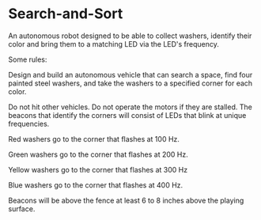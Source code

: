 # Search-and-Sort
An autonomous robot designed to be able to collect washers, identify their color and bring them to a matching LED via the LED's frequency.



Some rules:

Design and build an autonomous vehicle that can search a space, find four
painted steel washers, and take the washers to a specified corner for each
color.

Do not hit other vehicles. Do not operate the motors if they are stalled.
The beacons that identify the corners will consist of LEDs that blink at
unique frequencies.

Red washers go to the corner that flashes at 100 Hz.

Green washers go to the corner that flashes at 200 Hz.

Yellow washers go to the corner that flashes at 300 Hz

Blue washers go to the corner that flashes at 400 Hz.

Beacons will be above the fence at least 6 to 8 inches above the playing surface.
